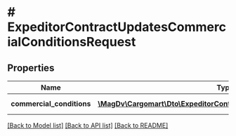# # ExpeditorContractUpdatesCommercialConditionsRequest

## Properties

Name | Type | Description | Notes
------------ | ------------- | ------------- | -------------
**commercial_conditions** | [**\MagDv\Cargomart\Dto\ExpeditorContractUpdatesCommercialCondition[]**](ExpeditorContractUpdatesCommercialCondition.md) | Коммерческие условия |

[[Back to Model list]](../../README.md#models) [[Back to API list]](../../README.md#endpoints) [[Back to README]](../../README.md)
